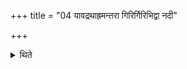 +++
title = "04 यावद्रथाह्रमन्तरा गिरिर्गिरिभिद्वा नदी"

+++

<details><summary>थिते</summary>

यावद्रथाह्रमन्तरा गिरिर्गिरिभिद्वा नदी व्यवेयात्पर्वतान्तरये वा नानाराज्ययोर्वा संसवो नाविद्विषाणयोः संसवो विद्यत इति कङ्कतिब्राह्मणं भवति ४
</details>
